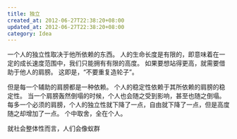 ```yaml
---
title: 独立
created_at: 2012-06-27T22:38:20+08:00
updated_at: 2012-06-27T22:38:20+08:00
category: Idea
---
```


一个人的独立性取决于他所依赖的东西。
人的生命长度是有限的，即意味着在一定的成长速度范围中，我们只能拥有有限的高度。
如果要想站得更高，就需要借助于他人的肩膀。
这即是，“不要重复造轮子”。

但是每一个辅助的肩膀都是一种依赖。
个人的稳定性依赖于其所依赖的肩膀的稳定性。
当一个肩膀轰然倒塌的时候，个人也会随之受到影响，甚至也随之倒塌。
每多一个必须的肩膀，个人的独立性就下降了一点，自由就下降了一点，但是高度随之却增加了一点。
个中取舍，全在个人。

就社会整体性而言，人们会像蚁群
